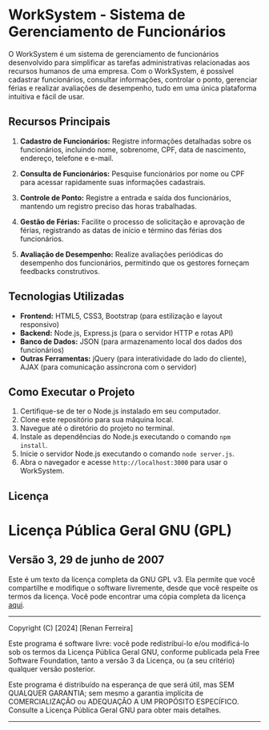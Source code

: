 
# WorkSystem - Sistema de Gerenciamento de Funcionários

O WorkSystem é um sistema de gerenciamento de funcionários desenvolvido para simplificar as tarefas administrativas relacionadas aos recursos humanos de uma empresa. Com o WorkSystem, é possível cadastrar funcionários, consultar informações, controlar o ponto, gerenciar férias e realizar avaliações de desempenho, tudo em uma única plataforma intuitiva e fácil de usar.

## Recursos Principais

1. **Cadastro de Funcionários:** Registre informações detalhadas sobre os funcionários, incluindo nome, sobrenome, CPF, data de nascimento, endereço, telefone e e-mail.

2. **Consulta de Funcionários:** Pesquise funcionários por nome ou CPF para acessar rapidamente suas informações cadastrais.

3. **Controle de Ponto:** Registre a entrada e saída dos funcionários, mantendo um registro preciso das horas trabalhadas.

4. **Gestão de Férias:** Facilite o processo de solicitação e aprovação de férias, registrando as datas de início e término das férias dos funcionários.

5. **Avaliação de Desempenho:** Realize avaliações periódicas do desempenho dos funcionários, permitindo que os gestores forneçam feedbacks construtivos.

## Tecnologias Utilizadas

- **Frontend:** HTML5, CSS3, Bootstrap (para estilização e layout responsivo)
- **Backend:** Node.js, Express.js (para o servidor HTTP e rotas API)
- **Banco de Dados:** JSON (para armazenamento local dos dados dos funcionários)
- **Outras Ferramentas:** jQuery (para interatividade do lado do cliente), AJAX (para comunicação assíncrona com o servidor)

## Como Executar o Projeto

1. Certifique-se de ter o Node.js instalado em seu computador.
2. Clone este repositório para sua máquina local.
3. Navegue até o diretório do projeto no terminal.
4. Instale as dependências do Node.js executando o comando `npm install`.
5. Inicie o servidor Node.js executando o comando `node server.js`.
6. Abra o navegador e acesse `http://localhost:3000` para usar o WorkSystem.


## Licença

# Licença Pública Geral GNU (GPL)

## Versão 3, 29 de junho de 2007

Este é um texto da licença completa da GNU GPL v3. Ela permite que você compartilhe e modifique o software livremente, desde que você respeite os termos da licença. Você pode encontrar uma cópia completa da licença [aqui](https://www.gnu.org/licenses/gpl-3.0.html).

---

Copyright (C) [2024] [Renan Ferreira]

Este programa é software livre: você pode redistribuí-lo e/ou modificá-lo sob os termos da Licença Pública Geral GNU, conforme publicada pela Free Software Foundation, tanto a versão 3 da Licença, ou (a seu critério) qualquer versão posterior.

Este programa é distribuído na esperança de que será útil, mas SEM QUALQUER GARANTIA; sem mesmo a garantia implícita de COMERCIALIZAÇÃO ou ADEQUAÇÃO A UM PROPÓSITO ESPECÍFICO. Consulte a Licença Pública Geral GNU para obter mais detalhes.

---
